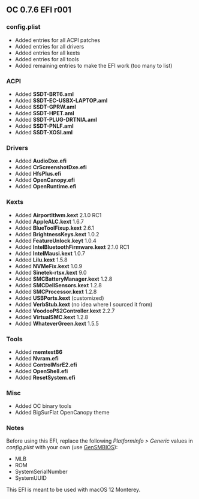 ## OC 0.7.6 EFI r001

### config.plist

- Added entries for all ACPI patches
- Added entries for all drivers
- Added entries for all kexts
- Added entries for all tools
- Added remaining entries to make the EFI work (too many to list)

### ACPI

- Added **SSDT-BRT6.aml**
- Added **SSDT-EC-USBX-LAPTOP.aml**
- Added **SSDT-GPRW.aml**
- Added **SSDT-HPET.aml**
- Added **SSDT-PLUG-DRTNIA.aml**
- Added **SSDT-PNLF.aml**
- Added **SSDT-XOSI.aml**

### Drivers

- Added **AudioDxe.efi**
- Added **CrScreenshotDxe.efi**
- Added **HfsPlus.efi**
- Added **OpenCanopy.efi**
- Added **OpenRuntime.efi**

### Kexts

- Added **AirportItlwm.kext** 2.1.0 RC1
- Added **AppleALC.kext** 1.6.7
- Added **BlueToolFixup.kext** 2.6.1
- Added **BrightnessKeys.kext** 1.0.2
- Added **FeatureUnlock.keyt** 1.0.4
- Added **IntelBluetoothFirmware.kext** 2.1.0 RC1
- Added **IntelMausi.kext** 1.0.7
- Added **Lilu.kext** 1.5.8
- Added **NVMeFix.kext** 1.0.9
- Added **Sinetek-rtsx.kext** 9.0
- Added **SMCBatteryManager.kext** 1.2.8
- Added **SMCDellSensors.kext** 1.2.8
- Added **SMCProcessor.kext** 1.2.8
- Added **USBPorts.kext** (customized)
- Added **VerbStub.kext** (no idea where I sourced it from)
- Added **VoodooPS2Controller.kext** 2.2.7
- Added **VirtualSMC.kext** 1.2.8
- Added **WhateverGreen.kext** 1.5.5

### Tools

- Added **memtest86**
- Added **Nvram.efi**
- Added **ControlMsrE2.efi**
- Added **OpenShell.efi**
- Added **ResetSystem.efi**

### Misc

- Added OC binary tools
- Added BigSurFlat OpenCanopy theme

### Notes

Before using this EFI, replace the following _PlatformInfo > Generic_ values in _config.plist_ with your own (use [GenSMBIOS](https://github.com/corpnewt/GenSMBIOS)):

- MLB
- ROM
- SystemSerialNumber
- SystemUUID

This EFI is meant to be used with macOS 12 Monterey.
